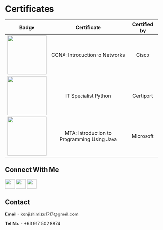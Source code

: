 

# Certificates #

|Badge|Certificate|Certified by|
|:--:|:--:|:--:|
|<a href="https://www.credly.com/badges/55fce363-fbe1-4166-96b0-46131fb6ceef/public_url"><img src="https://images.credly.com/size/340x340/images/70d71df5-f3dc-4380-9b9d-f22513a70417/CCNAITN__1_.png" width = 128px></a> |CCNA: Introduction to Networks|Cisco|
|<a href="https://www.credly.com/badges/0bd8d264-4f92-4e18-85ea-ed67391f4501/public_url"><img src="https://images.credly.com/size/340x340/images/3c4602d8-832e-4a24-b42d-00359ce746f7/ITS-Badges_Python_1200px.png" width = 128px></a>|IT Specialist Python|Certiport|
|<a href="https://www.credly.com/badges/37daef4c-d410-42ea-b472-5164a89ef69d/public_url"><img src="https://images.credly.com/size/340x340/images/74450625-9ec7-41a7-897e-aa61a9ea4278/MTA-Introduction_to_Programming_Using_Java-600x600.png" width = 128px></a>|MTA: Introduction to Programming Using Java|Microsoft|

## Connect With Me ##
<a href="https://www.linkedin.com/in/kenji-shimizu-07798b130/"><img src="https://cdn-icons-png.flaticon.com/512/174/174857.png" width = 32px></a>  <a href="https://twitter.com/kenjishimizu17"><img src="https://cdn-icons-png.flaticon.com/512/124/124021.png" width = 32px></a> <a href="https://www.facebook.com/cutekenji/"><img src="https://cdn-icons-png.flaticon.com/512/733/733547.png" width = 32px></a> 

## Contact ##

**Email** - kenjishimizu1717@gmail.com

**Tel No.** - +63 917 502 8874

